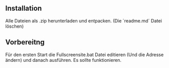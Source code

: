 ## Installation
Alle Dateien als .zip herunterladen und entpacken. (Die ´readme.md´ Datei löschen)
## Vorbereitng
Für den ersten Start die Fullscreensite.bat Datei editieren (Und die Adresse ändern) und danach ausführen.
Es sollte funktionieren.
